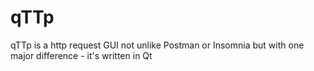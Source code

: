 # qTTp

qTTp is a http request GUI not unlike Postman or Insomnia but with one major difference - it's written in Qt
